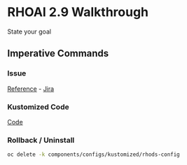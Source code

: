 # RHOAI 2.9 Walkthrough

State your goal

## Imperative Commands

### Issue

[Reference](ISSUES.md) - [Jira](linktojira)

### Kustomized Code

[Code](../../components/configs/kustomized/rhods-config/)

### Rollback / Uninstall

```sh
oc delete -k components/configs/kustomized/rhods-config
```
